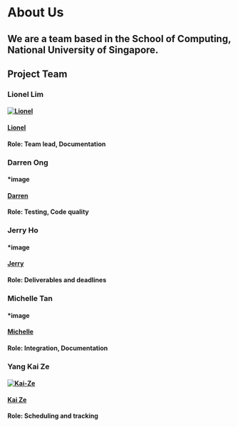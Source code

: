 # About Us

## We are a team based in the School of Computing, National University of Singapore.

## Project Team

### Lionel Lim
#### <a href="https://imgbb.com/"><img src="https://i.ibb.co/854wkQk/Lionel.jpg" alt="Lionel" border="0"></a>
#### [Lionel](https://github.com/lionlim97)
#### Role: Team lead, Documentation


### Darren Ong
#### *image
#### [Darren](https://github.com/darrenoje)
#### Role: Testing, Code quality

### Jerry Ho
#### *image
#### [Jerry](https://github.com/hwbjerry)
#### Role: Deliverables and deadlines

### Michelle Tan
#### *image
#### [Michelle](https://github.com/0325961)
#### Role: Integration, Documentation

### Yang Kai Ze
#### <a href="https://ibb.co/DL3q2zv"><img src="https://i.ibb.co/4JBQrKX/Kai-Ze.jpg" alt="Kai-Ze" border="0"></a>
#### [Kai Ze](https://github.com/Krazzen)
#### Role: Scheduling and tracking


